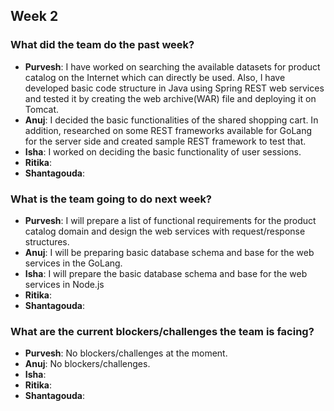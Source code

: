 ## Week 2

### What did the team do the past week?
* **Purvesh**: I have worked on searching the available datasets for product catalog on the Internet which can directly be used. Also, I have developed basic code structure in Java using Spring REST web services and tested it by creating the web archive(WAR) file and deploying it on Tomcat.
* **Anuj**: I decided the basic functionalities of the shared shopping cart. In addition, researched on some REST frameworks available for GoLang for the server side and created sample REST framework to test that.
* **Isha**: I worked on deciding the basic functionality of user sessions.
* **Ritika**: 
* **Shantagouda**:

### What is the team going to do next week?
* **Purvesh**: I will prepare a list of functional requirements for the product catalog domain and design the web services with request/response structures.
* **Anuj**: I will be preparing basic database schema and base for the web services in the GoLang.
* **Isha**: I will prepare the basic database schema and base for the web services in Node.js
* **Ritika**: 
* **Shantagouda**: 

### What are the current blockers/challenges the team is facing?
* **Purvesh**: No blockers/challenges at the moment.
* **Anuj**: No blockers/challenges.
* **Isha**:
* **Ritika**:
* **Shantagouda**:
